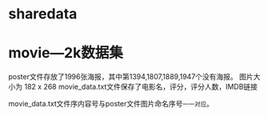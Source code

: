# sharedata
# movie—2k数据集
poster文件存放了1996张海报，其中第1394,1807,1889,1947个没有海报。
图片大小为 182 x 268
movie_data.txt文件保存了电影名，评分，评分人数，IMDB链接

movie_data.txt文件序内容号与poster文件图片命名序号`一一对应`。
